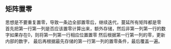 ## 矩阵置零
思想是不要重复置零，导致一条边全部置零后，继续迭代，蔓延所有矩阵都是零
首先把第一行第一列是否应该置零计算出来，额外存储，然后非第一列第一行的数字如果存在0，则将第一列第一行相应位置置零
然后根据第一行第一列的零，更新内部的数字，
最后再根据最先存储的第一行第一列的置零条件，最后覆盖一遍。